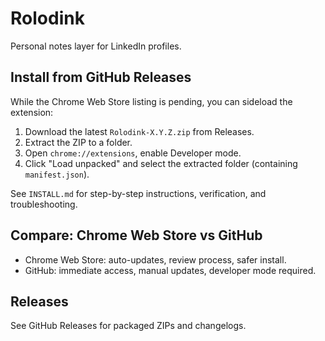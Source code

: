 # Rolodink

Personal notes layer for LinkedIn profiles.

## Install from GitHub Releases

While the Chrome Web Store listing is pending, you can sideload the extension:

1. Download the latest `Rolodink-X.Y.Z.zip` from Releases.
2. Extract the ZIP to a folder.
3. Open `chrome://extensions`, enable Developer mode.
4. Click "Load unpacked" and select the extracted folder (containing `manifest.json`).

See `INSTALL.md` for step-by-step instructions, verification, and troubleshooting.

## Compare: Chrome Web Store vs GitHub
- Chrome Web Store: auto-updates, review process, safer install.
- GitHub: immediate access, manual updates, developer mode required.

## Releases
See GitHub Releases for packaged ZIPs and changelogs.
